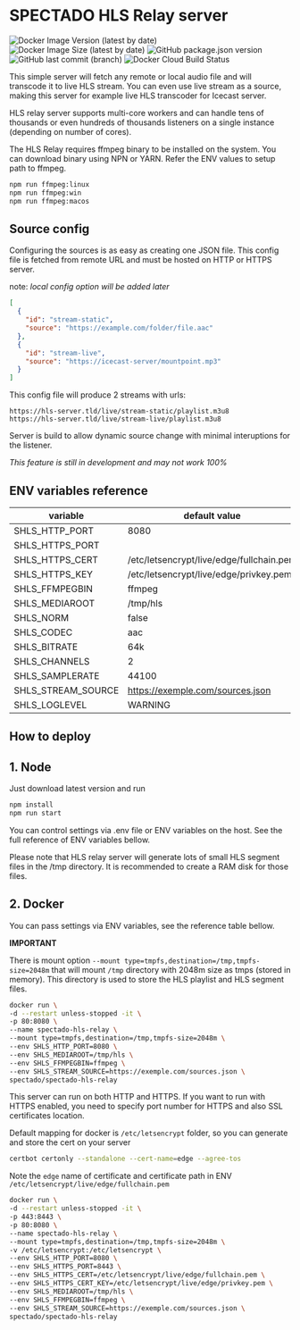 # SPECTADO HLS Relay server

![Docker Image Version (latest by date)](https://img.shields.io/docker/v/spectado/spectado-hls-relay?logo=docker&logoColor=%23ffffff&style=for-the-badge)
![Docker Image Size (latest by date)](https://img.shields.io/docker/image-size/spectado/spectado-hls-relay?style=for-the-badge)
![GitHub package.json version](https://img.shields.io/github/package-json/v/spectado/spectado-hls-relay?logo=github&style=for-the-badge)
![GitHub last commit (branch)](https://img.shields.io/github/last-commit/spectado/spectado-hls-relay/main?logo=github&style=for-the-badge)
![Docker Cloud Build Status](https://img.shields.io/docker/cloud/build/spectado/spectado-hls-relay?logo=docker&logoColor=%23ffffff&style=for-the-badge)

This simple server will fetch any remote or local audio file and will transcode it to live HLS stream. You can even use live stream as a source, making this server for example live HLS transcoder for Icecast server.

HLS relay server supports multi-core workers and can handle tens of thousands or even hundreds of thousands listeners on a single instance (depending on number of cores).

The HLS Relay requires ffmpeg binary to be installed on the system. You can download binary using NPN or YARN. Refer the ENV values to setup path to ffmpeg.

```bash
npm run ffmpeg:linux
npm run ffmpeg:win
npm run ffmpeg:macos
```

## Source config

Configuring the sources is as easy as creating one JSON file. This config file is fetched from remote URL and must be hosted on HTTP or HTTPS server.

note: _local config option will be added later_

```json
[
  {
    "id": "stream-static",
    "source": "https://example.com/folder/file.aac"
  },
  {
    "id": "stream-live",
    "source": "https://icecast-server/mountpoint.mp3"
  }
]
```

This config file will produce 2 streams with urls:

```
https://hls-server.tld/live/stream-static/playlist.m3u8
https://hls-server.tld/live/stream-live/playlist.m3u8
```

Server is build to allow dynamic source change with minimal interuptions for the listener.

_This feature is still in development and may not work 100%_

## ENV variables reference

| variable           | default value                            |
| ------------------ | ---------------------------------------- |
| SHLS_HTTP_PORT     | 8080                                     |
| SHLS_HTTPS_PORT    |                                          |
| SHLS_HTTPS_CERT    | /etc/letsencrypt/live/edge/fullchain.pem |
| SHLS_HTTPS_KEY     | /etc/letsencrypt/live/edge/privkey.pem   |
| SHLS_FFMPEGBIN     | ffmpeg                                   |
| SHLS_MEDIAROOT     | /tmp/hls                                 |
| SHLS_NORM          | false                                    |
| SHLS_CODEC         | aac                                      |
| SHLS_BITRATE       | 64k                                      |
| SHLS_CHANNELS      | 2                                        |
| SHLS_SAMPLERATE    | 44100                                    |
| SHLS_STREAM_SOURCE | https://exemple.com/sources.json         |
| SHLS_LOGLEVEL      | WARNING                                  |

## How to deploy

## 1. Node

Just download latest version and run

```bash
npm install
npm run start
```

You can control settings via .env file or ENV variables on the host. See the full reference of ENV variables bellow.

Please note that HLS relay server will generate lots of small HLS segment files in the /tmp directory. It is recommended to create a RAM disk for those files.

## 2. Docker

You can pass settings via ENV variables, see the reference table bellow.

**IMPORTANT**

There is mount option `--mount type=tmpfs,destination=/tmp,tmpfs-size=2048m` that will mount `/tmp` directory with 2048m size as tmps (stored in memory). This directory is used to store the HLS playlist and HLS segment files.

```bash
docker run \
-d --restart unless-stopped -it \
-p 80:8080 \
--name spectado-hls-relay \
--mount type=tmpfs,destination=/tmp,tmpfs-size=2048m \
--env SHLS_HTTP_PORT=8080 \
--env SHLS_MEDIAROOT=/tmp/hls \
--env SHLS_FFMPEGBIN=ffmpeg \
--env SHLS_STREAM_SOURCE=https://exemple.com/sources.json \
spectado/spectado-hls-relay
```

This server can run on both HTTP and HTTPS. If you want to run with HTTPS enabled, you need to specify port number for HTTPS and also SSL certificates location.

Default mapping for docker is `/etc/letsencrypt` folder, so you can generate and store the cert on your server

```bash
certbot certonly --standalone --cert-name=edge --agree-tos
```

Note the `edge` name of certificate and certificate path in ENV `/etc/letsencrypt/live/edge/fullchain.pem`

```bash
docker run \
-d --restart unless-stopped -it \
-p 443:8443 \
-p 80:8080 \
--name spectado-hls-relay \
--mount type=tmpfs,destination=/tmp,tmpfs-size=2048m \
-v /etc/letsencrypt:/etc/letsencrypt \
--env SHLS_HTTP_PORT=8080 \
--env SHLS_HTTPS_PORT=8443 \
--env SHLS_HTTPS_CERT=/etc/letsencrypt/live/edge/fullchain.pem \
--env SHLS_HTTPS_CERT_KEY=/etc/letsencrypt/live/edge/privkey.pem \
--env SHLS_MEDIAROOT=/tmp/hls \
--env SHLS_FFMPEGBIN=ffmpeg \
--env SHLS_STREAM_SOURCE=https://exemple.com/sources.json \
spectado/spectado-hls-relay
```
